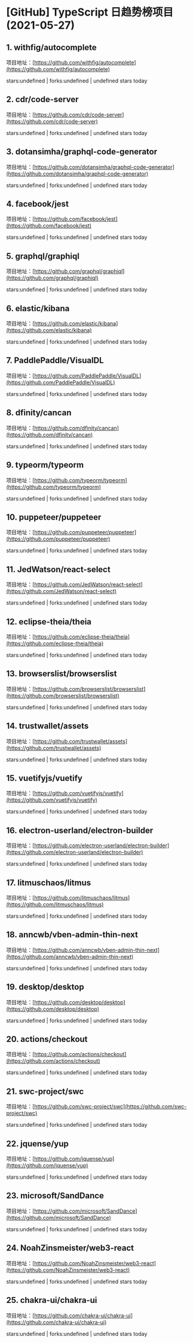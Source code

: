 # [GitHub] TypeScript 日趋势榜项目(2021-05-27)

## 1. withfig/autocomplete 

项目地址：[https://github.com/withfig/autocomplete](https://github.com/withfig/autocomplete)

stars:undefined | forks:undefined | undefined stars today 



## 2. cdr/code-server 

项目地址：[https://github.com/cdr/code-server](https://github.com/cdr/code-server)

stars:undefined | forks:undefined | undefined stars today 



## 3. dotansimha/graphql-code-generator 

项目地址：[https://github.com/dotansimha/graphql-code-generator](https://github.com/dotansimha/graphql-code-generator)

stars:undefined | forks:undefined | undefined stars today 



## 4. facebook/jest 

项目地址：[https://github.com/facebook/jest](https://github.com/facebook/jest)

stars:undefined | forks:undefined | undefined stars today 



## 5. graphql/graphiql 

项目地址：[https://github.com/graphql/graphiql](https://github.com/graphql/graphiql)

stars:undefined | forks:undefined | undefined stars today 



## 6. elastic/kibana 

项目地址：[https://github.com/elastic/kibana](https://github.com/elastic/kibana)

stars:undefined | forks:undefined | undefined stars today 



## 7. PaddlePaddle/VisualDL 

项目地址：[https://github.com/PaddlePaddle/VisualDL](https://github.com/PaddlePaddle/VisualDL)

stars:undefined | forks:undefined | undefined stars today 



## 8. dfinity/cancan 

项目地址：[https://github.com/dfinity/cancan](https://github.com/dfinity/cancan)

stars:undefined | forks:undefined | undefined stars today 



## 9. typeorm/typeorm 

项目地址：[https://github.com/typeorm/typeorm](https://github.com/typeorm/typeorm)

stars:undefined | forks:undefined | undefined stars today 



## 10. puppeteer/puppeteer 

项目地址：[https://github.com/puppeteer/puppeteer](https://github.com/puppeteer/puppeteer)

stars:undefined | forks:undefined | undefined stars today 



## 11. JedWatson/react-select 

项目地址：[https://github.com/JedWatson/react-select](https://github.com/JedWatson/react-select)

stars:undefined | forks:undefined | undefined stars today 



## 12. eclipse-theia/theia 

项目地址：[https://github.com/eclipse-theia/theia](https://github.com/eclipse-theia/theia)

stars:undefined | forks:undefined | undefined stars today 



## 13. browserslist/browserslist 

项目地址：[https://github.com/browserslist/browserslist](https://github.com/browserslist/browserslist)

stars:undefined | forks:undefined | undefined stars today 



## 14. trustwallet/assets 

项目地址：[https://github.com/trustwallet/assets](https://github.com/trustwallet/assets)

stars:undefined | forks:undefined | undefined stars today 



## 15. vuetifyjs/vuetify 

项目地址：[https://github.com/vuetifyjs/vuetify](https://github.com/vuetifyjs/vuetify)

stars:undefined | forks:undefined | undefined stars today 



## 16. electron-userland/electron-builder 

项目地址：[https://github.com/electron-userland/electron-builder](https://github.com/electron-userland/electron-builder)

stars:undefined | forks:undefined | undefined stars today 



## 17. litmuschaos/litmus 

项目地址：[https://github.com/litmuschaos/litmus](https://github.com/litmuschaos/litmus)

stars:undefined | forks:undefined | undefined stars today 



## 18. anncwb/vben-admin-thin-next 

项目地址：[https://github.com/anncwb/vben-admin-thin-next](https://github.com/anncwb/vben-admin-thin-next)

stars:undefined | forks:undefined | undefined stars today 



## 19. desktop/desktop 

项目地址：[https://github.com/desktop/desktop](https://github.com/desktop/desktop)

stars:undefined | forks:undefined | undefined stars today 



## 20. actions/checkout 

项目地址：[https://github.com/actions/checkout](https://github.com/actions/checkout)

stars:undefined | forks:undefined | undefined stars today 



## 21. swc-project/swc 

项目地址：[https://github.com/swc-project/swc](https://github.com/swc-project/swc)

stars:undefined | forks:undefined | undefined stars today 



## 22. jquense/yup 

项目地址：[https://github.com/jquense/yup](https://github.com/jquense/yup)

stars:undefined | forks:undefined | undefined stars today 



## 23. microsoft/SandDance 

项目地址：[https://github.com/microsoft/SandDance](https://github.com/microsoft/SandDance)

stars:undefined | forks:undefined | undefined stars today 



## 24. NoahZinsmeister/web3-react 

项目地址：[https://github.com/NoahZinsmeister/web3-react](https://github.com/NoahZinsmeister/web3-react)

stars:undefined | forks:undefined | undefined stars today 



## 25. chakra-ui/chakra-ui 

项目地址：[https://github.com/chakra-ui/chakra-ui](https://github.com/chakra-ui/chakra-ui)

stars:undefined | forks:undefined | undefined stars today 



